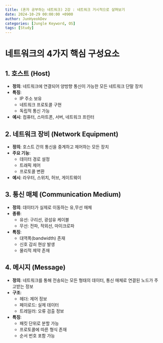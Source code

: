 ```yaml
---
title: (혼자 공부하는 네트워크) 2강 : 네트워크 거시적으로 살펴보기
date: 2024-10-29 00:00:00 +0900
author: JunHyeokDev
categories: [Jungle Keyword, OS]
tags: [Study]
---
```


# 네트워크의 4가지 핵심 구성요소

## 1. 호스트 (Host)
* **정의**: 네트워크에 연결되어 양방향 통신이 가능한 모든 네트워크 단말 장치
* **특징**:
  - IP 주소 보유
  - 네트워크 프로토콜 구현
  - 독립적 통신 가능
* **예시**: 컴퓨터, 스마트폰, 서버, 네트워크 프린터

## 2. 네트워크 장비 (Network Equipment)
* **정의**: 호스트 간의 통신을 중계하고 제어하는 모든 장치
* **주요 기능**:
  - 데이터 경로 설정
  - 트래픽 제어
  - 프로토콜 변환
* **예시**: 라우터, 스위치, 허브, 게이트웨이

## 3. 통신 매체 (Communication Medium)
* **정의**: 데이터가 실제로 이동하는 유,무선 매체
* **종류**:
  - 유선: 구리선, 광섬유 케이블
  - 무선: 전파, 적외선, 마이크로파
* **특징**:
  - 대역폭(bandwidth) 존재
  - 신호 감쇠 현상 발생
  - 물리적 제약 존재

## 4. 메시지 (Message)
* **정의**: 네트워크를 통해 전송되는 모든 형태의 데이터, 통신 매체로 연결된 노드가 주고받는 정보
* **구조**:
  - 헤더: 제어 정보
  - 페이로드: 실제 데이터
  - 트레일러: 오류 검출 정보
* **특징**:
  - 패킷 단위로 분할 가능
  - 프로토콜에 따른 형식 존재
  - 순서 번호 포함 가능
